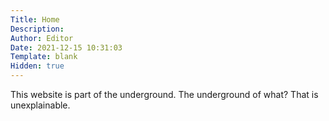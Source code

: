 ```yaml
---
Title: Home 
Description: 
Author: Editor
Date: 2021-12-15 10:31:03
Template: blank
Hidden: true
---
```

This website is part of the underground. The underground of what? That is unexplainable.